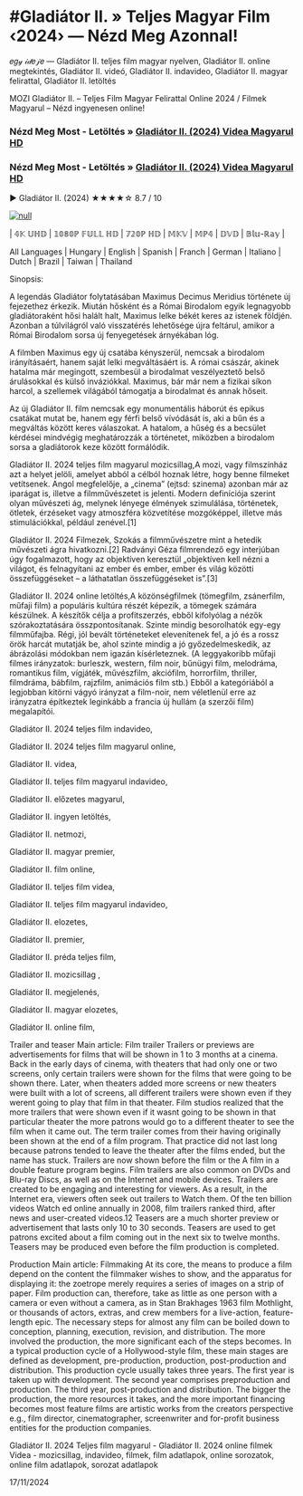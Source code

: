# #Gladiátor II. » Teljes Magyar Film ‹2024› — Nézd Meg Azonnal!

𝑒𝑔𝓎 𝒾𝒹𝑒𝒿𝑒 — Gladiátor II. teljes film magyar nyelven, Gladiátor II. online megtekintés, Gladiátor II. videó, Gladiátor II. indavideo, Gladiátor II. magyar felirattal, Gladiátor II. letöltés

MOZI Gladiátor II. – Teljes Film Magyar Felirattal Online 2024 / Filmek Magyarul – Nézd ingyenesen online!

### Nézd Meg Most - Letöltés » [Gladiátor II. (2024) Videa Magyarul HD](http://love-4k.com/hu/movie/558449/gladiator-ii.gt)

### Nézd Meg Most - Letöltés » [Gladiátor II. (2024) Videa Magyarul HD](http://love-4k.com/hu/movie/558449/gladiator-ii.gt)

▶️ Gladiátor II. (2024) ★★★★☆ 8.7 / 10

[![null](https://static.wixstatic.com/media/855a25_043b5abeb4ae4d35ac003198e7fe56ed~mv2.gif)](http://love-4k.com/hu/movie/558449/gladiator-ii.gt)


| 𝟜𝕂 𝕌ℍ𝔻 | 𝟙𝟘𝟠𝟘ℙ 𝔽𝕌𝕃𝕃 ℍ𝔻 | 𝟟𝟚𝟘ℙ ℍ𝔻 | 𝕄𝕂𝕍 | 𝕄ℙ𝟜 | 𝔻𝕍𝔻 | 𝔹𝕝𝕦-ℝ𝕒𝕪 |

All Languages | Hungary | English | Spanish | Franch | German | Italiano | Dutch | Brazil | Taiwan | Thailand

Sinopsis:

A legendás Gladiátor folytatásában Maximus Decimus Meridius története új fejezethez érkezik. Miután hősként és a Római Birodalom egyik legnagyobb gladiátoraként hősi halált halt, Maximus lelke békét keres az istenek földjén. Azonban a túlvilágról való visszatérés lehetősége újra feltárul, amikor a Római Birodalom sorsa új fenyegetések árnyékában lóg.

A filmben Maximus egy új csatába kényszerül, nemcsak a birodalom irányításaért, hanem saját lelki megváltásáért is. A római császár, akinek hatalma már megingott, szembesül a birodalmat veszélyeztető belső árulásokkal és külső inváziókkal. Maximus, bár már nem a fizikai síkon harcol, a szellemek világából támogatja a birodalmat és annak hőseit.

Az új Gladiátor II. film nemcsak egy monumentális háborút és epikus csatákat mutat be, hanem egy férfi belső vívódását is, aki a bűn és a megváltás között keres válaszokat. A hatalom, a hűség és a becsület kérdései mindvégig meghatározzák a történetet, miközben a birodalom sorsa a gladiátorok keze között formálódik.

Gladiátor II. 2024 teljes film magyarul mozicsillag,A mozi, vagy filmszínház azt a helyet jelöli, amelyet abból a célból hoznak létre, hogy benne filmeket vetítsenek. Angol megfelelője, a „cinema” (ejtsd: szinema) azonban már az iparágat is, illetve a filmművészetet is jelenti. Modern definíciója szerint olyan művészeti ág, melynek lényege élmények szimulálása, történetek, ötletek, érzéseket vagy atmoszféra közvetítése mozgóképpel, illetve más stimulációkkal, például zenével.[1]

Gladiátor II. 2024 Filmezek, Szokás a filmművészetre mint a hetedik művészeti ágra hivatkozni.[2] Radványi Géza filmrendező egy interjúban úgy fogalmazott, hogy az objektíven keresztül „objektíven kell nézni a világot, és felnagyítani az ember és ember, ember és világ közötti összefüggéseket – a láthatatlan összefüggéseket is”.[3]

Gladiátor II. 2024 online letöltés,A közönségfilmek (tömegfilm, zsánerfilm, műfaji film) a populáris kultúra részét képezik, a tömegek számára készülnek. A készítők célja a profitszerzés, ebből kifolyólag a nézők szórakoztatására összpontosítanak. Szinte mindig besorolhatók egy-egy filmműfajba. Régi, jól bevált történeteket elevenítenek fel, a jó és a rossz örök harcát mutatják be, ahol szinte mindig a jó győzedelmeskedik, az ábrázolási módokban nem igazán kísérleteznek. (A leggyakoribb műfaji filmes irányzatok: burleszk, western, film noir, bűnügyi film, melodráma, romantikus film, vígjáték, művészfilm, akciófilm, horrorfilm, thriller, filmdráma, bábfilm, rajzfilm, animációs film stb.) Ebből a kategóriából a legjobban kitörni vágyó irányzat a film-noir, nem véletlenül erre az irányzatra építkeztek leginkább a francia új hullám (a szerzői film) megalapítói.

Gladiátor II. 2024 teljes film indavideo,

Gladiátor II. 2024 teljes film magyarul online,

Gladiátor II. videa,

Gladiátor II. teljes film magyarul indavideo,

Gladiátor II. előzetes magyarul,

Gladiátor II. ingyen letöltés,

Gladiátor II. netmozi,

Gladiátor II. magyar premier,

Gladiátor II. film online,

Gladiátor II. teljes film videa,

Gladiátor II. teljes film magyarul indavideo,

Gladiátor II. elozetes,

Gladiátor II. premier,

Gladiátor II. préda teljes film,

Gladiátor II. mozicsillag ,

Gladiátor II. megjelenés,

Gladiátor II. magyar elozetes,

Gladiátor II. online film,

Trailer and teaser Main article: Film trailer Trailers or previews are advertisements for films that will be shown in 1 to 3 months at a cinema. Back in the early days of cinema, with theaters that had only one or two screens, only certain trailers were shown for the films that were going to be shown there. Later, when theaters added more screens or new theaters were built with a lot of screens, all different trailers were shown even if they werent going to play that film in that theater. Film studios realized that the more trailers that were shown even if it wasnt going to be shown in that particular theater the more patrons would go to a different theater to see the film when it came out. The term trailer comes from their having originally been shown at the end of a film program. That practice did not last long because patrons tended to leave the theater after the films ended, but the name has stuck. Trailers are now shown before the film or the A film in a double feature program begins. Film trailers are also common on DVDs and Blu-ray Discs, as well as on the Internet and mobile devices. Trailers are created to be engaging and interesting for viewers. As a result, in the Internet era, viewers often seek out trailers to Watch them. Of the ten billion videos Watch ed online annually in 2008, film trailers ranked third, after news and user-created videos.12 Teasers are a much shorter preview or advertisement that lasts only 10 to 30 seconds. Teasers are used to get patrons excited about a film coming out in the next six to twelve months. Teasers may be produced even before the film production is completed.

Production Main article: Filmmaking At its core, the means to produce a film depend on the content the filmmaker wishes to show, and the apparatus for displaying it: the zoetrope merely requires a series of images on a strip of paper. Film production can, therefore, take as little as one person with a camera or even without a camera, as in Stan Brakhages 1963 film Mothlight, or thousands of actors, extras, and crew members for a live-action, feature-length epic. The necessary steps for almost any film can be boiled down to conception, planning, execution, revision, and distribution. The more involved the production, the more significant each of the steps becomes. In a typical production cycle of a Hollywood-style film, these main stages are defined as development, pre-production, production, post-production and distribution. This production cycle usually takes three years. The first year is taken up with development. The second year comprises preproduction and production. The third year, post-production and distribution. The bigger the production, the more resources it takes, and the more important financing becomes most feature films are artistic works from the creators perspective e.g., film director, cinematographer, screenwriter and for-profit business entities for the production companies.

Gladiátor II. 2024 Teljes film magyarul - Gladiátor II. 2024 online filmek Videa - mozicsillag, indavideo, filmek, film adatlapok, online sorozatok, online film adatlapok, sorozat adatlapok

17/11/2024
